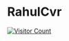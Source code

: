 # RahulCvr
[![Visitor Count](https://visitor-badge.glitch.me/badge?page_id=RahulCvr.RahulCvr)](https://github.com/RahulCvr/RahulCvr)
